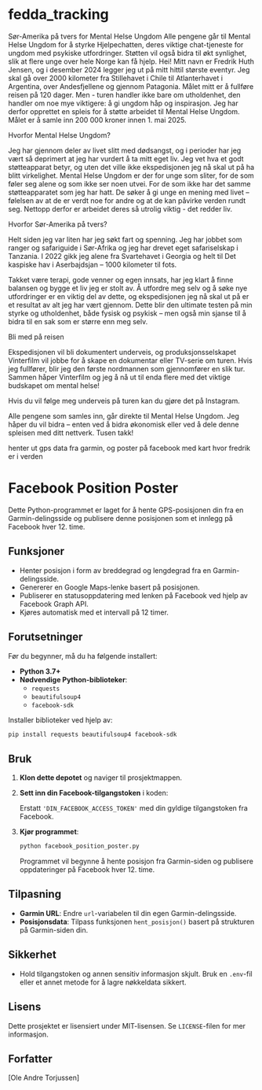 # fedda_tracking
Sør-Amerika på tvers for Mental Helse Ungdom
Alle pengene går til Mental Helse Ungdom for å styrke Hjelpechatten, deres viktige chat-tjeneste for ungdom med psykiske utfordringer. Støtten vil også bidra til økt synlighet, slik at flere unge over hele Norge kan få hjelp.
Hei! Mitt navn er Fredrik Huth Jensen, og i desember 2024 legger jeg ut på mitt hittil største eventyr. Jeg skal gå over 2000 kilometer fra Stillehavet i Chile til Atlanterhavet i Argentina, over Andesfjellene og gjennom Patagonia. Målet mitt er å fullføre reisen på 120 dager. Men - turen handler ikke bare om utholdenhet, den handler om noe mye viktigere: å gi ungdom håp og inspirasjon. Jeg har derfor opprettet en spleis for å støtte arbeidet til Mental Helse Ungdom. Målet er å samle inn 200 000 kroner innen 1. mai 2025.

Hvorfor Mental Helse Ungdom?

Jeg har gjennom deler av livet slitt med dødsangst, og i perioder har jeg vært så deprimert at jeg har vurdert å ta mitt eget liv. Jeg vet hva et godt støtteapparat betyr, og uten det ville ikke ekspedisjonen jeg nå skal ut på ha blitt virkelighet. Mental Helse Ungdom er der for unge som sliter, for de som føler seg alene og som ikke ser noen utvei. For de som ikke har det samme støtteapparatet som jeg har hatt. De søker å gi unge en mening med livet – følelsen av at de er verdt noe for andre og at de kan påvirke verden rundt seg. Nettopp derfor er arbeidet deres så utrolig viktig - det redder liv.

Hvorfor Sør-Amerika på tvers?

Helt siden jeg var liten har jeg søkt fart og spenning. Jeg har jobbet som ranger og safariguide i Sør-Afrika og jeg har drevet eget safariselskap i Tanzania. I 2022 gikk jeg alene fra Svartehavet i Georgia og helt til Det kaspiske hav i Aserbajdsjan – 1000 kilometer til fots.

Takket være terapi, gode venner og egen innsats, har jeg klart å finne balansen og bygge et liv jeg er stolt av. Å utfordre meg selv og å søke nye utfordringer er en viktig del av dette, og ekspedisjonen jeg nå skal ut på er et resultat av alt jeg har vært gjennom. Dette blir den ultimate testen på min styrke og utholdenhet, både fysisk og psykisk – men også min sjanse til å bidra til en sak som er større enn meg selv.

Bli med på reisen

Ekspedisjonen vil bli dokumentert underveis, og produksjonsselskapet Vinterfilm vil jobbe for å skape en dokumentar eller TV-serie om turen. Hvis jeg fullfører, blir jeg den første nordmannen som gjennomfører en slik tur. Sammen håper Vinterfilm og jeg å nå ut til enda flere med det viktige budskapet om mental helse!

Hvis du vil følge meg underveis på turen kan du gjøre det på Instagram.

Alle pengene som samles inn, går direkte til Mental Helse Ungdom. Jeg håper du vil bidra – enten ved å bidra økonomisk eller ved å dele denne spleisen med ditt nettverk. Tusen takk!




henter ut gps data fra garmin, og poster på facebook med kart hvor fredrik er i verden
# Facebook Position Poster

Dette Python-programmet er laget for å hente GPS-posisjonen din fra en Garmin-delingsside og publisere denne posisjonen som et innlegg på Facebook hver 12. time.

## Funksjoner
- Henter posisjon i form av breddegrad og lengdegrad fra en Garmin-delingsside.
- Genererer en Google Maps-lenke basert på posisjonen.
- Publiserer en statusoppdatering med lenken på Facebook ved hjelp av Facebook Graph API.
- Kjøres automatisk med et intervall på 12 timer.

## Forutsetninger
Før du begynner, må du ha følgende installert:
- **Python 3.7+**
- **Nødvendige Python-biblioteker**:
  - `requests`
  - `beautifulsoup4`
  - `facebook-sdk`

Installer biblioteker ved hjelp av:
```bash
pip install requests beautifulsoup4 facebook-sdk
```

## Bruk
1. **Klon dette depotet** og naviger til prosjektmappen.
2. **Sett inn din Facebook-tilgangstoken** i koden:
   
   Erstatt `'DIN_FACEBOOK_ACCESS_TOKEN'` med din gyldige tilgangstoken fra Facebook.
3. **Kjør programmet**:
   ```bash
   python facebook_position_poster.py
   ```
   Programmet vil begynne å hente posisjon fra Garmin-siden og publisere oppdateringer på Facebook hver 12. time.

## Tilpasning
- **Garmin URL**: Endre `url`-variabelen til din egen Garmin-delingsside.
- **Posisjonsdata**: Tilpass funksjonen `hent_posisjon()` basert på strukturen på Garmin-siden din.

## Sikkerhet
- Hold tilgangstoken og annen sensitiv informasjon skjult. Bruk en `.env`-fil eller et annet metode for å lagre nøkkeldata sikkert.

## Lisens
Dette prosjektet er lisensiert under MIT-lisensen. Se `LICENSE`-filen for mer informasjon.

## Forfatter
[Ole Andre Torjussen]

